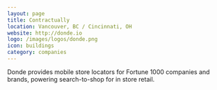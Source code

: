 ```yaml
---
layout: page
title: Contractually
location: Vancouver, BC / Cincinnati, OH
website: http://donde.io
logo: /images/logos/donde.png
icon: buildings
category: companies
---
```


Donde provides mobile store locators for Fortune 1000 companies and brands, powering search-to-shop for in store retail.
